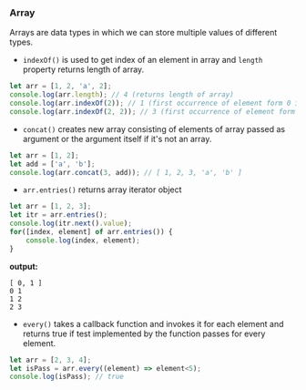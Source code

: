 ### Array
Arrays are data types in which we can store multiple values of different types.
* `indexOf()` is used to get index of an element in array and `length` property returns length of array.
```js
let arr = [1, 2, 'a', 2];
console.log(arr.length); // 4 (returns length of array)
console.log(arr.indexOf(2)); // 1 (first occurrence of element form 0 index)
console.log(arr.indexOf(2, 2)); // 3 (first occurrence of element form index 2)
```
* `concat()` creates new array consisting of elements of array passed as argument or the argument itself if it's not an array.
```js
let arr = [1, 2];
let add = ['a', 'b'];
console.log(arr.concat(3, add)); // [ 1, 2, 3, 'a', 'b' ]
```
* `arr.entries()` returns array iterator object
```js
let arr = [1, 2, 3];
let itr = arr.entries();
console.log(itr.next().value);
for([index, element] of arr.entries()) {
    console.log(index, element);
}
```
**output:**
```
[ 0, 1 ]
0 1
1 2
2 3
```  
* `every()` takes a callback function and invokes it for each element and returns true if test implemented by the function passes for every element.
```js
let arr = [2, 3, 4];
let isPass = arr.every((element) => element<5);
console.log(isPass); // true
```